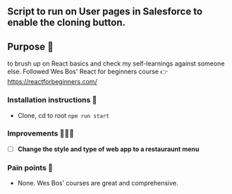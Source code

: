 ## Script to run on User pages in Salesforce to enable the cloning button.

## Purpose 🚀

to brush up on React basics and check my self-learnings against someone else.  Followed Wes Bos' React for beginners course 👉 https://reactforbeginners.com/

### Installation instructions 📑
- Clone, cd to root `npm run start`

### Improvements 🏃‍♂️💨
- [ ] **Change the style and type of web app to a restauraunt menu**

### Pain points 🤕
- None.  Wes Bos' courses are great and comprehensive.